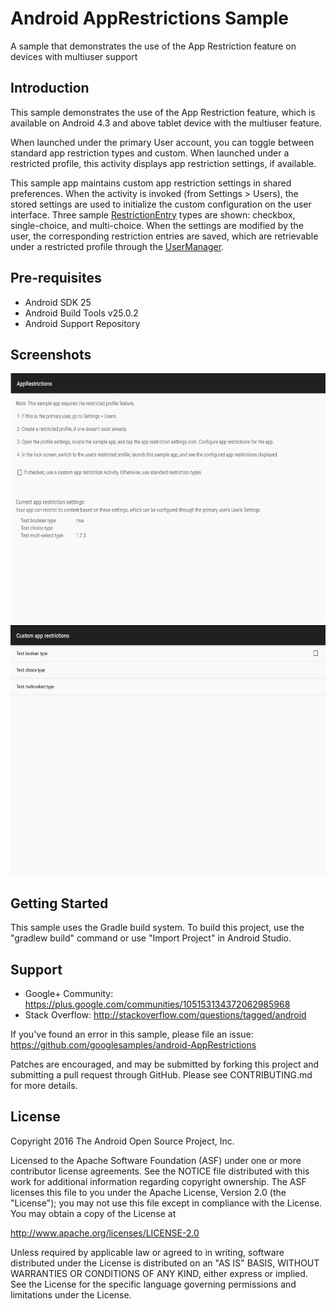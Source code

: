 
Android AppRestrictions Sample
===================================

A sample that demonstrates the use of the App Restriction feature on devices with multiuser support

Introduction
------------

This sample demonstrates the use of the App Restriction feature, which is available on
Android 4.3 and above tablet device with the multiuser feature.

When launched under the primary User account, you can toggle between standard app restriction
types and custom.  When launched under a restricted profile, this activity displays app
restriction settings, if available.

This sample app maintains custom app restriction settings in shared preferences.  When
the activity is invoked (from Settings > Users), the stored settings are used to initialize
the custom configuration on the user interface.  Three sample [RestrictionEntry][1] types are
shown: checkbox, single-choice, and multi-choice.  When the settings are modified by the user,
the corresponding restriction entries are saved, which are retrievable under a restricted
profile through the [UserManager][2].

[1]: https://developer.android.com/reference/android/content/RestrictionEntry.html
[2]: https://developer.android.com/reference/android/os/UserManager.html

Pre-requisites
--------------

- Android SDK 25
- Android Build Tools v25.0.2
- Android Support Repository

Screenshots
-------------

<img src="screenshots/1-application.png" height="400" alt="Screenshot"/> <img src="screenshots/2-custom-restrictions-actiivity.png" height="400" alt="Screenshot"/> 

Getting Started
---------------

This sample uses the Gradle build system. To build this project, use the
"gradlew build" command or use "Import Project" in Android Studio.

Support
-------

- Google+ Community: https://plus.google.com/communities/105153134372062985968
- Stack Overflow: http://stackoverflow.com/questions/tagged/android

If you've found an error in this sample, please file an issue:
https://github.com/googlesamples/android-AppRestrictions

Patches are encouraged, and may be submitted by forking this project and
submitting a pull request through GitHub. Please see CONTRIBUTING.md for more details.

License
-------

Copyright 2016 The Android Open Source Project, Inc.

Licensed to the Apache Software Foundation (ASF) under one or more contributor
license agreements.  See the NOTICE file distributed with this work for
additional information regarding copyright ownership.  The ASF licenses this
file to you under the Apache License, Version 2.0 (the "License"); you may not
use this file except in compliance with the License.  You may obtain a copy of
the License at

http://www.apache.org/licenses/LICENSE-2.0

Unless required by applicable law or agreed to in writing, software
distributed under the License is distributed on an "AS IS" BASIS, WITHOUT
WARRANTIES OR CONDITIONS OF ANY KIND, either express or implied.  See the
License for the specific language governing permissions and limitations under
the License.

